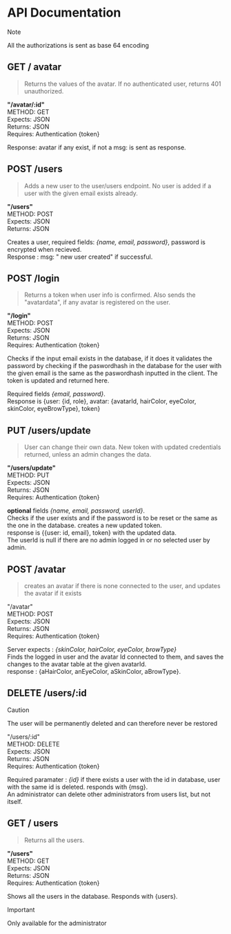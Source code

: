 # API Documentation
> [!note]
> All the authorizations is sent as base 64 encoding

## GET / avatar
> Returns the values of the avatar. If no authenticated user, returns 401 unauthorized.

**"/avatar/:id"**<br>
METHOD: GET <br>
Expects: JSON <br>
Returns: JSON <br>
Requires: Authentication {token} <br>

Response: avatar if any exist, if not a msg: is sent as response.

## POST /users 
> Adds a new user to the user/users endpoint. No user is added if a user with the given email exists already.

**"/users"** <br>
METHOD: POST <br>
Expects: JSON <br>
Returns: JSON <br>

Creates a user, required fields: *{name, email, password}*, password is encrypted when recieved. <br>
Response : msg: " new user created" if successful.

## POST /login 
> Returns a token when user info is confirmed. Also sends the "avatardata", if any avatar is registered on the user. 

**"/login"** <br>
METHOD: POST <br>
Expects: JSON <br>
Returns: JSON <br>
Requires: Authentication {token} <br>

Checks if the input email exists in the database, if it does it validates the password by checking if the paswordhash in the database for the user with the given email is the same as the paswordhash inputted in the client. The token is updated and returned here.<br>

Required fields *{email, password}*.<br>
Response is {user: {id, role}, avatar: {avatarId, hairColor, eyeColor, skinColor, eyeBrowType}, token}

## PUT /users/update
>  User can change their own data. New token with updated credentials returned, unless an admin changes the data.

**"/users/update"** <br>
METHOD: PUT <br>
Expects: JSON <br>
Returns: JSON <br>
Requires: Authentication {token} <br>

**optional** fields *{name, email, password, userId}*. <br>
Checks if the user exists and if the password is to be reset or the same as the one in the database. creates a new updated token. <br>
response is {{user: id, email}, token} with the updated data. <br> The userId is null if there are no admin logged in or no selected user by admin.

## POST /avatar 
>  creates an avatar if there is none connected to the user, and updates the avatar if it exists

"/avatar" <br>
METHOD: POST <br>
Expects: JSON <br>
Returns: JSON <br>
Requires: Authentication {token} <br>

Server expects : *{skinColor, hairColor, eyeColor, browType}* <br>
Finds the logged in user and the avatar Id connected to them, and saves the changes to the avatar table at the given avatarId.<br> 
response : {aHairColor, anEyeColor, aSkinColor, aBrowType}.

## DELETE  /users/:id 
> [!caution]
> The user will be permanently deleted and can therefore never be restored

"/users/:id" <br>
METHOD: DELETE <br>
Expects: JSON <br>
Returns: JSON <br>
Requires: Authentication {token} <br>

Required paramater : *{id}* if there exists a user with the id in database, user with the same id is deleted. 
responds with {msg}. <br> An administrator can delete other administrators from users list, but not itself.

## GET / users
> Returns all the users.

**"/users"**<br>
 METHOD: GET <br>
 Expects: JSON <br>
 Returns: JSON <br>
 Requires: Authentication {token} <br>

Shows all the users in the database. 
Responds with {users}.
> [!Important]
> Only available for the administrator